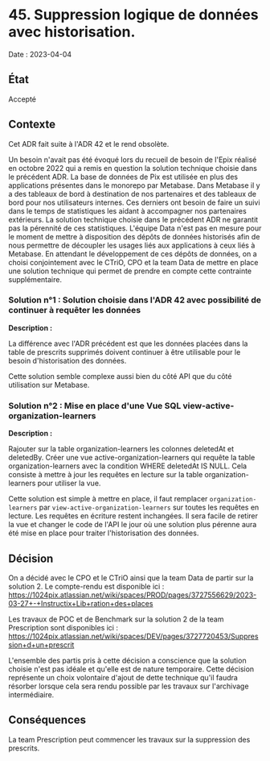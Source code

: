 # 45. Suppression logique de données avec historisation.

Date : 2023-04-04

## État

Accepté

## Contexte

Cet ADR fait suite à l'ADR 42 et le rend obsolète.

Un besoin n'avait pas été évoqué lors du recueil de besoin de l'Epix réalisé en octobre 2022
qui a remis en question la solution technique choisie dans le précédent ADR. La base de données de 
Pix est utilisée en plus des applications présentes dans le monorepo par Metabase. Dans Metabase il y a
des tableaux de bord à destination de nos partenaires et des tableaux de bord pour nos utilisateurs internes.
Ces derniers ont besoin de faire un suivi dans le temps de statistiques les aidant à accompagner nos partenaires extérieurs.
La solution technique choisie dans le précédent ADR ne garantit pas la pérennité de ces statistiques.
L'équipe Data n'est pas en mesure pour le moment de mettre à disposition des dépôts de données historisés
afin de nous permettre de découpler les usages liés aux applications à ceux liés à Metabase. En attendant le développement
de ces dépôts de données, on a choisi conjointement avec le CTriO, CPO et la team Data de mettre en place une solution
technique qui permet de prendre en compte cette contrainte supplémentaire. 

### Solution n°1 : Solution choisie dans l'ADR 42 avec possibilité de continuer à requêter les données

**Description :**

La différence avec l'ADR précédent est que les données placées dans la table de prescrits supprimés doivent continuer à être utilisable
pour le besoin d'historisation des données.

Cette solution semble complexe aussi bien du côté API que du côté utilisation sur Metabase. 

### Solution n°2 : Mise en place d'une Vue SQL view-active-organization-learners

**Description :**

Rajouter sur la table organization-learners les colonnes deletedAt et deletedBy. Créer une vue active-organization-learners qui requête
la table organization-learners avec la condition WHERE deletedAt IS NULL. Cela consiste à mettre à jour les requêtes en lecture sur la
table organization-learners pour utiliser la vue.

Cette solution est simple à mettre en place, il faut remplacer `organization-learners` par `view-active-organization-learners` sur toutes
les requêtes en lecture. Les requêtes en écriture restent inchangées. Il sera facile de retirer la vue et changer le code de l'API le
jour où une solution plus pérenne aura été mise en place pour traiter l'historisation des données.

## Décision

On a décidé avec le CPO et le CTriO ainsi que la team Data de partir sur la solution 2.
Le compte-rendu est disponible ici : https://1024pix.atlassian.net/wiki/spaces/PROD/pages/3727556629/2023-03-27+-+Instructix+Lib+ration+des+places

Les travaux de POC et de Benchmark sur la solution 2 de la team Prescription sont disponibles ici : https://1024pix.atlassian.net/wiki/spaces/DEV/pages/3727720453/Suppression+d+un+prescrit

L'ensemble des partis pris à cette décision a conscience que la solution choisie n'est pas idéale et qu'elle est de nature temporaire.
Cette décision représente un choix volontaire d'ajout de dette technique qu'il faudra résorber lorsque cela sera rendu possible par les travaux sur l'archivage intermédiaire.

## Conséquences

La team Prescription peut commencer les travaux sur la suppression des prescrits.
